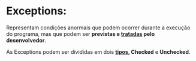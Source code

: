 # Exceptions:  

Representam condições anormais que podem ocorrer durante a execução do programa, mas que podem ser **previstas e [tratadas](https://github.com/AlessandroMelo22/Resumos/tree/main/Java/core/erros/exceptions/tratamento-de-exceptions) pelo desenvolvedor**.  

As Exceptions podem ser divididas em dois **[tipos](https://github.com/AlessandroMelo22/Resumos/tree/main/Java/core/erros/exceptions/tipos-de-exceptions), Checked** e **Unchecked**. 
